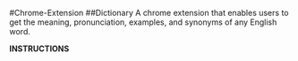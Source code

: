#Chrome-Extension
##Dictionary
A chrome extension that enables users to get the meaning, pronunciation, examples, and synonyms of any English word.


**INSTRUCTIONS**

